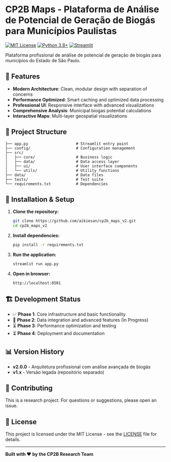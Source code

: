 # CP2B Maps - Plataforma de Análise de Potencial de Geração de Biogás para Municípios Paulistas

[![MIT License](https://img.shields.io/badge/License-MIT-green.svg)](https://choosealicense.com/licenses/mit/)
[![Python 3.8+](https://img.shields.io/badge/python-3.8+-blue.svg)](https://www.python.org/downloads/)
[![Streamlit](https://img.shields.io/badge/Streamlit-1.31+-red.svg)](https://streamlit.io)

Plataforma profissional de análise de potencial de geração de biogás para municípios do Estado de São Paulo.

## 🚀 Features

- **Modern Architecture**: Clean, modular design with separation of concerns
- **Performance Optimized**: Smart caching and optimized data processing
- **Professional UI**: Responsive interface with advanced visualizations
- **Comprehensive Analysis**: Municipal biogas potential calculations
- **Interactive Maps**: Multi-layer geospatial visualizations

## 📁 Project Structure

```
├── app.py                     # Streamlit entry point
├── config/                    # Configuration management
├── src/
│   ├── core/                  # Business logic
│   ├── data/                  # Data access layer
│   ├── ui/                    # User interface components
│   └── utils/                 # Utility functions
├── data/                      # Data files
├── tests/                     # Test suite
└── requirements.txt           # Dependencies
```

## 🔧 Installation & Setup

1. **Clone the repository:**
   ```bash
   git clone https://github.com/aikiesan/cp2b_maps_v2.git
   cd cp2b_maps_v2
   ```

2. **Install dependencies:**
   ```bash
   pip install -r requirements.txt
   ```

3. **Run the application:**
   ```bash
   streamlit run app.py
   ```

4. **Open in browser:**
   ```
   http://localhost:8501
   ```

## 🏗️ Development Status

- ✅ **Phase 1**: Core infrastructure and basic functionality
- 🚧 **Phase 2**: Data integration and advanced features (In Progress)
- ⏳ **Phase 3**: Performance optimization and testing
- ⏳ **Phase 4**: Deployment and documentation

## 📊 Version History

- **v2.0.0** - Arquitetura profissional com análise avançada de biogás
- **v1.x** - Versão legada (repositório separado)

## 🤝 Contributing

This is a research project. For questions or suggestions, please open an issue.

## 📄 License

This project is licensed under the MIT License - see the [LICENSE](LICENSE) file for details.

---

**Built with ❤️ by the CP2B Research Team**
